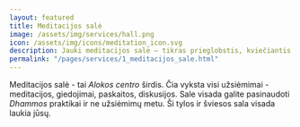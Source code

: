 ```yaml
---
layout: featured
title: Meditacijos salė
image: /assets/img/services/hall.png
icon: /assets/img/icons/meditation_icon.svg
description: Jauki meditacijos salė – tikras prieglobstis, kviečiantis palikti kasdienius rūpesčius už durų ir pašvesti laiką protui nuraminti bei vystyti išmintį ir teigiamas emocijas.
permalink: "/pages/services/1_meditacijos_sale.html" 
---
```


<div class="row">
    <div class="col-md-12">
        <div class="service-details mb-40">
            <!-- <h3>Business Analysis</h3> -->
            <p>Meditacijos salė - tai <em>Alokos centro</em> širdis. Čia vyksta visi užsiėmimai - meditacijos, giedojimai, paskaitos, diskusijos. Sale visada galite pasinaudoti <em>Dhammos</em> praktikai ir ne užsiėmimų metu. Ši tylos ir šviesos sala visada laukia jūsų.</p>
        </div>
    </div>
</div>
<!-- <div class="row">
    <div class="col-xl-6 col-lg-12">
        <div class="s-details-img mb-30">
            <img src="{{site.baseurl}}/assets/img/service/details/01.jpg" alt="tincidunt">
        </div>
    </div>
    <div class="col-xl-6 col-lg-12">
        <div class="service-details mb-40">
            <h3>Awesome Teamwork Attention</h3>
            <p>Consectetuer adipiscing elit, sed diam nonumy nibh euismod tincidunt ut laoreet dolore mage aliquami erat volpate Ut
            wisi enim ad minim veniam, quis nos trud exerci tation corper cipit lobortis nisl ut aliq uip ex ea comcon sequat. Duis
            autem velue eum iriure dolor in hendrerit in vulputate velitesse conse quat Ut wisi enim ad minim veniam.</p>
        </div>
    </div>
</div>
<div class="service-details mb-30">
    <h3>Your Succes Will be Done</h3>
    <p>Quis nostrud exercitation ullamco laboris nisi ut aliquip ex ea commodo consequat. Duis
        aute irure dolor in reprehenderit
        in voluptate velit esse cillum dolore eu fugiat nulla pariatu cepteusint occaecat
        cupidatat non proident, sunt in culpa qui
        officia deserunt mollit anim laborum. Curatur pretium tincidunt lacus. Nulla gravida
        orci a odio. Nullam varius, turpis et
        commodo pharetra est eros bibendum elit nec luctus magna felis sollicitudin mauris.
        Integer in mauris nibh euismod gravida.
        Duis ac tellus et risus vulputate vehicula.</p>
</div> -->